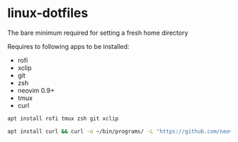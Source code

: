 # linux-dotfiles
The bare minimum required for setting a fresh home directory

Requires to following apps to be installed:
- rofi
- xclip
- git
- zsh
- neovim 0.9+
- tmux
- curl

```bash
apt install rofi tmux zsh git xclip

apt install curl && curl -o ~/bin/programs/ -L "https://github.com/neovim/neovim/releases/download/stable/nvim.appimage" && cd ~/bin && ln -s ./programs/nvim.appimage nvim && ln -s nvim vim
```
